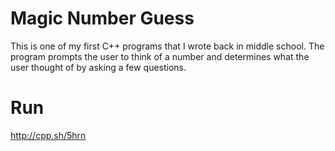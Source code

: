 # Magic Number Guess
This is one of my first C++ programs that I wrote back in middle school. The program prompts the user to think of a number
and determines what the user thought of by asking a few questions. 

# Run
http://cpp.sh/5hrn
